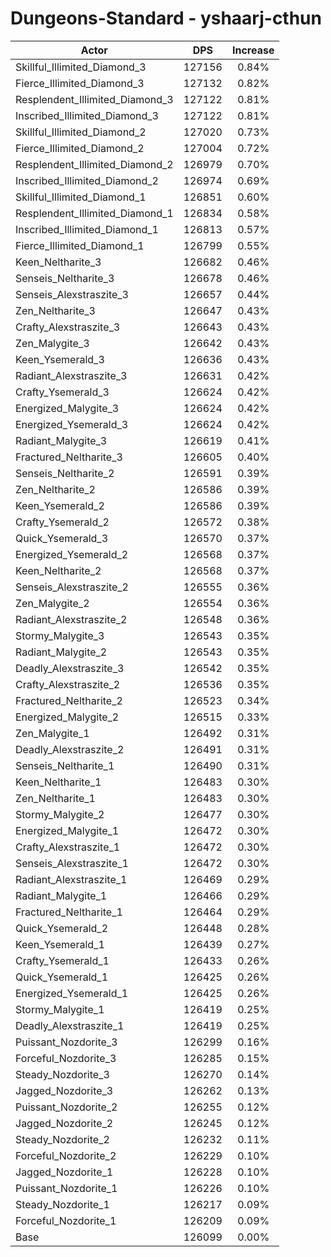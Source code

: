 # Dungeons-Standard - yshaarj-cthun
| Actor | DPS | Increase |
|---|:---:|:---:|
|Skillful_Illimited_Diamond_3|127156|0.84%|
|Fierce_Illimited_Diamond_3|127132|0.82%|
|Resplendent_Illimited_Diamond_3|127122|0.81%|
|Inscribed_Illimited_Diamond_3|127122|0.81%|
|Skillful_Illimited_Diamond_2|127020|0.73%|
|Fierce_Illimited_Diamond_2|127004|0.72%|
|Resplendent_Illimited_Diamond_2|126979|0.70%|
|Inscribed_Illimited_Diamond_2|126974|0.69%|
|Skillful_Illimited_Diamond_1|126851|0.60%|
|Resplendent_Illimited_Diamond_1|126834|0.58%|
|Inscribed_Illimited_Diamond_1|126813|0.57%|
|Fierce_Illimited_Diamond_1|126799|0.55%|
|Keen_Neltharite_3|126682|0.46%|
|Senseis_Neltharite_3|126678|0.46%|
|Senseis_Alexstraszite_3|126657|0.44%|
|Zen_Neltharite_3|126647|0.43%|
|Crafty_Alexstraszite_3|126643|0.43%|
|Zen_Malygite_3|126642|0.43%|
|Keen_Ysemerald_3|126636|0.43%|
|Radiant_Alexstraszite_3|126631|0.42%|
|Crafty_Ysemerald_3|126624|0.42%|
|Energized_Malygite_3|126624|0.42%|
|Energized_Ysemerald_3|126624|0.42%|
|Radiant_Malygite_3|126619|0.41%|
|Fractured_Neltharite_3|126605|0.40%|
|Senseis_Neltharite_2|126591|0.39%|
|Zen_Neltharite_2|126586|0.39%|
|Keen_Ysemerald_2|126586|0.39%|
|Crafty_Ysemerald_2|126572|0.38%|
|Quick_Ysemerald_3|126570|0.37%|
|Energized_Ysemerald_2|126568|0.37%|
|Keen_Neltharite_2|126568|0.37%|
|Senseis_Alexstraszite_2|126555|0.36%|
|Zen_Malygite_2|126554|0.36%|
|Radiant_Alexstraszite_2|126548|0.36%|
|Stormy_Malygite_3|126543|0.35%|
|Radiant_Malygite_2|126543|0.35%|
|Deadly_Alexstraszite_3|126542|0.35%|
|Crafty_Alexstraszite_2|126536|0.35%|
|Fractured_Neltharite_2|126523|0.34%|
|Energized_Malygite_2|126515|0.33%|
|Zen_Malygite_1|126492|0.31%|
|Deadly_Alexstraszite_2|126491|0.31%|
|Senseis_Neltharite_1|126490|0.31%|
|Keen_Neltharite_1|126483|0.30%|
|Zen_Neltharite_1|126483|0.30%|
|Stormy_Malygite_2|126477|0.30%|
|Energized_Malygite_1|126472|0.30%|
|Crafty_Alexstraszite_1|126472|0.30%|
|Senseis_Alexstraszite_1|126472|0.30%|
|Radiant_Alexstraszite_1|126469|0.29%|
|Radiant_Malygite_1|126466|0.29%|
|Fractured_Neltharite_1|126464|0.29%|
|Quick_Ysemerald_2|126448|0.28%|
|Keen_Ysemerald_1|126439|0.27%|
|Crafty_Ysemerald_1|126433|0.26%|
|Quick_Ysemerald_1|126425|0.26%|
|Energized_Ysemerald_1|126425|0.26%|
|Stormy_Malygite_1|126419|0.25%|
|Deadly_Alexstraszite_1|126419|0.25%|
|Puissant_Nozdorite_3|126299|0.16%|
|Forceful_Nozdorite_3|126285|0.15%|
|Steady_Nozdorite_3|126270|0.14%|
|Jagged_Nozdorite_3|126262|0.13%|
|Puissant_Nozdorite_2|126255|0.12%|
|Jagged_Nozdorite_2|126245|0.12%|
|Steady_Nozdorite_2|126232|0.11%|
|Forceful_Nozdorite_2|126229|0.10%|
|Jagged_Nozdorite_1|126228|0.10%|
|Puissant_Nozdorite_1|126226|0.10%|
|Steady_Nozdorite_1|126217|0.09%|
|Forceful_Nozdorite_1|126209|0.09%|
|Base|126099|0.00%|
